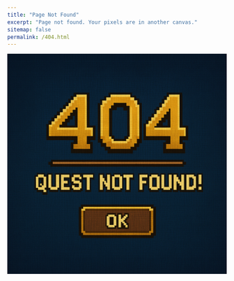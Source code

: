 ```yaml
---
title: "Page Not Found"
excerpt: "Page not found. Your pixels are in another canvas."
sitemap: false
permalink: /404.html
---
```


![404 이미지](/assets/images/404.png)
